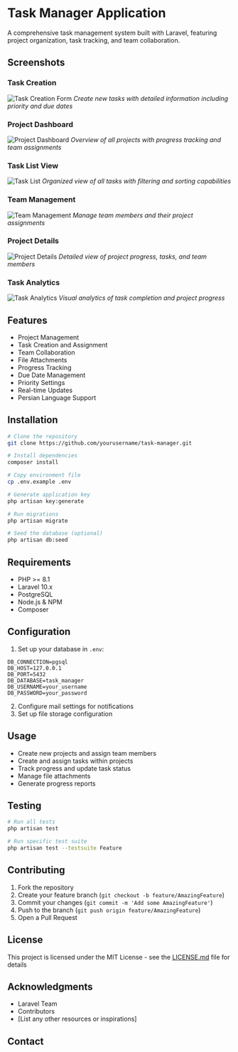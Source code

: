 # Task Manager Application

A comprehensive task management system built with Laravel, featuring project organization, task tracking, and team collaboration.

## Screenshots

### Task Creation
![Task Creation Form](/public/doc/1.png)
*Create new tasks with detailed information including priority and due dates*

### Project Dashboard
![Project Dashboard](/public/doc/2.png)
*Overview of all projects with progress tracking and team assignments*

### Task List View
![Task List](/public/doc/3.png)
*Organized view of all tasks with filtering and sorting capabilities*

### Team Management
![Team Management](/public/doc/4.png)
*Manage team members and their project assignments*

### Project Details
![Project Details](/public/doc/5.png)
*Detailed view of project progress, tasks, and team members*

### Task Analytics
![Task Analytics](/public/doc/6.png)
*Visual analytics of task completion and project progress*

## Features

- Project Management
- Task Creation and Assignment
- Team Collaboration
- File Attachments
- Progress Tracking
- Due Date Management
- Priority Settings
- Real-time Updates
- Persian Language Support

## Installation

```bash
# Clone the repository
git clone https://github.com/yourusername/task-manager.git

# Install dependencies
composer install

# Copy environment file
cp .env.example .env

# Generate application key
php artisan key:generate

# Run migrations
php artisan migrate

# Seed the database (optional)
php artisan db:seed
```

## Requirements

- PHP >= 8.1
- Laravel 10.x
- PostgreSQL
- Node.js & NPM
- Composer

## Configuration

1. Set up your database in `.env`:
```env
DB_CONNECTION=pgsql
DB_HOST=127.0.0.1
DB_PORT=5432
DB_DATABASE=task_manager
DB_USERNAME=your_username
DB_PASSWORD=your_password
```

2. Configure mail settings for notifications
3. Set up file storage configuration

## Usage

- Create new projects and assign team members
- Create and assign tasks within projects
- Track progress and update task status
- Manage file attachments
- Generate progress reports

## Testing

```bash
# Run all tests
php artisan test

# Run specific test suite
php artisan test --testsuite Feature
```

## Contributing

1. Fork the repository
2. Create your feature branch (`git checkout -b feature/AmazingFeature`)
3. Commit your changes (`git commit -m 'Add some AmazingFeature'`)
4. Push to the branch (`git push origin feature/AmazingFeature`)
5. Open a Pull Request

## License

This project is licensed under the MIT License - see the [LICENSE.md](LICENSE.md) file for details

## Acknowledgments

- Laravel Team
- Contributors
- [List any other resources or inspirations]

## Contact

